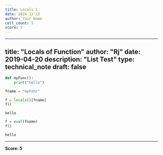 ```yaml
---
title: Locals 1
date: 2024-12-13
author: Your Name
cell_count: 5
score: 5
---
```


---
title: "Locals of Function"
author: "Rj"
date: 2019-04-20
description: "List Test"
type: technical_note
draft: false
---

```python
def myFunc():
    print("hello")
```


```python
fname = "myFunc"
```


```python
f = locals()[fname]
f()
```

    hello



```python
f = eval(fname)
f()
```

    hello



---
**Score: 5**